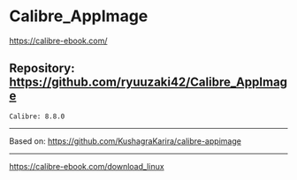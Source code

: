 
# Calibre_AppImage
https://calibre-ebook.com/

## Repository: https://github.com/ryuuzaki42/Calibre_AppImage
    Calibre: 8.8.0

---
Based on: https://github.com/KushagraKarira/calibre-appimage

---
https://calibre-ebook.com/download_linux
